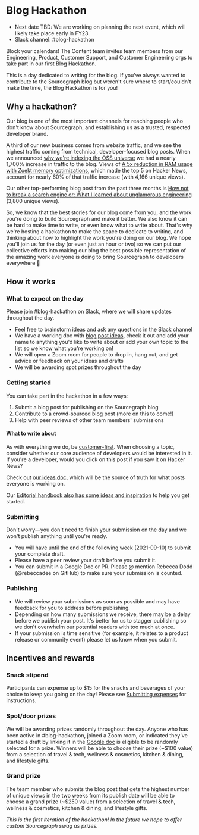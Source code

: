 # Blog Hackathon

- Next date TBD: We are working on planning the next event, which will likely take place early in FY23.
- Slack channel: #blog-hackathon

Block your calendars! The Content team invites team members from our Engineering, Product, Customer Support, and Customer Engineering orgs to take part in our first Blog Hackathon.

This is a day dedicated to writing for the blog. If you've always wanted to contribute to the Sourcegraph blog but weren't sure where to start/couldn't make the time, the Blog Hackathon is for you!

## Why a hackathon?

Our blog is one of the most important channels for reaching people who don't know about Sourcegraph, and establishing us as a trusted, respected developer brand.

A third of our new business comes from website traffic, and we see the highest traffic coming from technical, developer-focused blog posts. When we announced [why we're indexing the OSS universe](https://about.sourcegraph.com/blog/why-index-the-oss-universe/) we had a nearly 1,700% increase in traffic to the blog. Views of [A 5x reduction in RAM usage with Zoekt memory optimizations](https://about.sourcegraph.com/blog/zoekt-memory-optimizations-for-sourcegraph-cloud/), which made the top 5 on Hacker News, account for nearly 60% of that traffic increase (with 4,166 unique views).

Our other top-performing blog post from the past three months is [How not to break a search engine or: What I learned about unglamorous engineering](https://about.sourcegraph.com/blog/how-not-to-break-a-search-engine-unglamorous-engineering/) (3,800 unique views).

So, we know that the best stories for our blog come from you, and the work you're doing to build Sourcegraph and make it better. We also know it can be hard to make time to write, or even know what to write about. That's why we're hosting a hackathon to make the space to dedicate to writing, and thinking about how to highlight the work you're doing on our blog. We hope you'll join us for the day (or even just an hour or two) so we can put our collective efforts into making our blog the best possible representation of the amazing work everyone is doing to bring Sourcegraph to developers everywhere 🎉

## How it works

### What to expect on the day

Please join #blog-hackathon on Slack, where we will share updates throughout the day.

- Feel free to brainstorm ideas and ask any questions in the Slack channel
- We have a working doc with [blog post ideas](https://docs.google.com/document/d/1MmCy_9U0S75Ez_IJpxwGdiHjSKR6PH1PS61b8dLLtyI/edit?usp=sharing), check it out and add your name to anything you'd like to write about or add your own topic to the list so we know what you're working on!
- We will open a Zoom room for people to drop in, hang out, and get advice or feedback on your ideas and drafts
- We will be awarding spot prizes throughout the day

### Getting started

You can take part in the hackathon in a few ways:

1. Submit a blog post for publishing on the Sourcegraph blog
1. Contribute to a crowd-sourced blog post (more on this to come!)
1. Help with peer reviews of other team members' submissions

#### What to write about

As with everything we do, be [customer-first](../../../../company-info-and-process/values/index.md#customer-first). When choosing a topic, consider whether our core audience of developers would be interested in it. If you're a developer, would you click on this post if you saw it on Hacker News?

Check out [our ideas doc](https://docs.google.com/document/d/1MmCy_9U0S75Ez_IJpxwGdiHjSKR6PH1PS61b8dLLtyI/edit?usp=sharing), which will be the source of truth for what posts everyone is working on.

Our [Editorial handbook also has some ideas and inspiration](editorial-process.md#what-to-write-about-for-the-sourcegraph-blog) to help you get started.

### Submitting

Don't worry—you don't need to finish your submission on the day and we won't publish anything until you're ready.

- You will have until the end of the following week (2021-09-10) to submit your complete draft.
- Please have a peer review your draft before you submit it.
- You can submit in a Google Doc or PR. Please @ mention Rebecca Dodd (@rebeccadee on GitHub) to make sure your submission is counted.

### Publishing

- We will review your submissions as soon as possible and may have feedback for you to address before publishing.
- Depending on how many submissions we receive, there may be a delay before we publish your post. It's better for us to stagger publishing so we don't overwhelm our potential readers with too much at once.
- If your submission is time sensitive (for example, it relates to a product release or community event) please let us know when you submit.

## Incentives and rewards

### Snack stipend

Participants can expense up to $15 for the snacks and beverages of your choice to keep you going on the day! Please see [Submitting expenses](../../../../benefits-pay-perks/pay-expenses/expenses.md) for instructions.

### Spot/door prizes

We will be awarding prizes randomly throughout the day. Anyone who has been active in #blog-hackathon, joined a Zoom room, or indicated they've started a draft by linking it in the [Google doc](https://docs.google.com/document/d/1MmCy_9U0S75Ez_IJpxwGdiHjSKR6PH1PS61b8dLLtyI/edit?usp=sharing) is eligible to be randomly selected for a prize. Winners will be able to choose their prize (~$100 value) from a selection of travel & tech, wellness & cosmetics, kitchen & dining, and lifestyle gifts.

### Grand prize

The team member who submits the blog post that gets the highest number of unique views in the two weeks from its publish date will be able to choose a grand prize (~$250 value) from a selection of travel & tech, wellness & cosmetics, kitchen & dining, and lifestyle gifts.

_This is the first iteration of the hackathon! In the future we hope to offer custom Sourcegraph swag as prizes._
